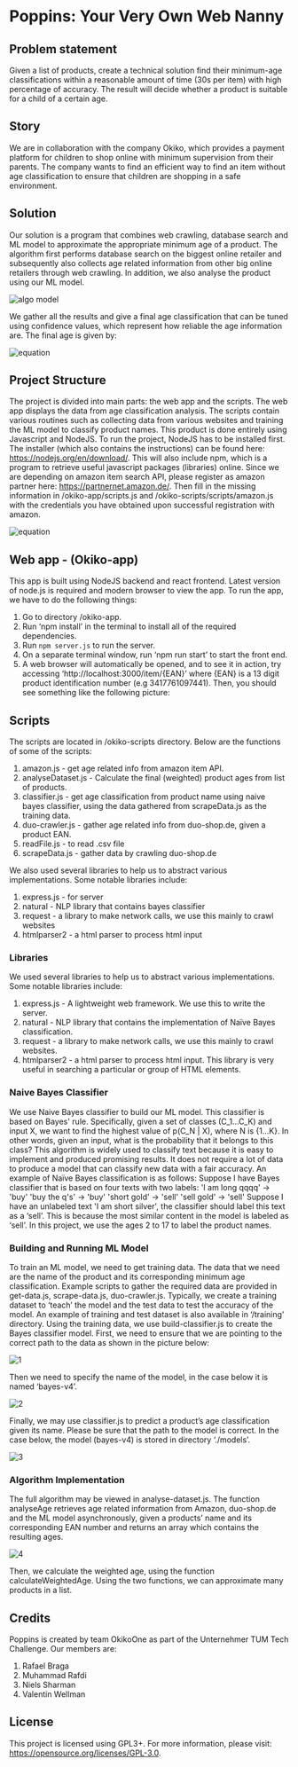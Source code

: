 # Poppins: Your Very Own Web Nanny

## Problem statement
Given a list of products, create a technical solution find their minimum-age classifications within a reasonable amount of time (30s per item) with high percentage of accuracy. The result will decide whether a product is suitable for a child of a certain age.

## Story
We are in collaboration with the company Okiko, which provides a payment platform for children to shop online with minimum supervision from their parents. The company wants to find an efficient way to find an item without age classification to ensure that children are shopping in a safe environment.

## Solution
Our solution is a program that combines web crawling, database search and ML model to approximate the appropriate minimum age of a product. The algorithm first performs database search on the biggest online retailer and subsequently also collects age related information from other big online retailers through web crawling. In addition, we also analyse the product using our ML model. 

![algo model](https://imgur.com/a/tPJTn)

We gather all the results and give a final age classification that can be tuned using confidence values, which represent how reliable the age information are. The final age is given by:

![equation](https://imgur.com/a/kCIUX)

## Project Structure
The project is divided into main parts: the web app and the scripts. The web app displays the data from age classification analysis. The scripts contain various routines such as collecting data from various websites and training the ML model to classify product names. This product is done entirely using Javascript and NodeJS. To run the project, NodeJS has to be installed first. The installer  (which also contains the instructions) can be found here: https://nodejs.org/en/download/. This will also include npm, which is a program to retrieve useful javascript packages (libraries) online. Since we are depending on amazon item search API, please register as amazon partner here: https://partnernet.amazon.de/. Then fill in the missing information in /okiko-app/scripts.js and /okiko-scripts/scripts/amazon.js with the credentials you have obtained upon successful registration with amazon.

![equation](https://imgur.com/a/IpEZK)

## Web app - (Okiko-app)
This app is built using NodeJS backend and react frontend. Latest version of node.js is required and modern browser to view the app. To run the app, we have to do the following things:
1.	Go to directory /okiko-app.
2.	Run ‘npm install’ in the terminal to install all of the required dependencies.
3.	Run `npm server.js` to run the server.
4.	On a separate terminal window, run ‘npm run start’ to start the front end. 
5.	A web browser will automatically be opened, and to see it in action, try accessing ‘http://localhost:3000/item/{EAN}’ where {EAN} is a 13 digit product identification number (e.g 3417761097441). Then, you should see something like the following picture:


## Scripts
The scripts are located in /okiko-scripts directory. Below are the functions of some
of the scripts:

  1. amazon.js - get age related info from amazon item API.
  2. analyseDataset.js - Calculate the final (weighted) product ages from list of products.
  3. classifier.js - get age classification from product name using naive bayes classifier, using the data gathered from scrapeData.js as the training data.
  4. duo-crawler.js - gather age related info from duo-shop.de, given a product EAN.
  5. readFile.js - to read .csv file
  6. scrapeData.js - gather data by crawling duo-shop.de

We also used several libraries to help us to abstract various implementations. Some notable
libraries include:

  1. express.js - for server
  2. natural - NLP library that contains bayes classifier
  3. request - a library to make network calls, we use this mainly to crawl websites
  4. htmlparser2 - a html parser to process html input

### Libraries
We used several libraries to help us to abstract various implementations. Some notable libraries include:
1.	express.js - A lightweight web framework. We use this to write the server.
2.	natural - NLP library that contains the implementation of Naïve Bayes classification.
3.	request - a library to make network calls, we use this mainly to crawl websites.
4.	htmlparser2 - a html parser to process html input. This library is very useful in searching a particular or group of HTML elements.

### Naive Bayes Classifier
We use Naive Bayes classifier to build our ML model. This classifier is based on Bayes' rule. Specifically, given a set of classes (C_1...C_K) and input X, we want to find the highest value of p(C_N | X), where N is {1...K}. In other words, given an input, what is the probability that it belongs to this class?
This algorithm is widely used to classify text because it is easy to implement and produced promising results. It does not require a lot of data to produce a model that can classify new data with a fair accuracy.
An example of Naïve Bayes classification is as follows: Suppose I have Bayes classifier that is based on four texts with two labels:
'I am long qqqq' -> 'buy'
'buy the q\'s' -> 'buy'
'short gold' -> 'sell'
'sell gold' -> 'sell'
Suppose I have an unlabeled text 'I am short silver', the classifier should label this text as a ‘sell’. This is because the most similar content in the model is labeled as ‘sell’. In this project, we use the ages 2 to 17 to label the product names.

### Building and Running ML Model
To train an ML model, we need to get training data. The data that we need are the name of the product and its corresponding minimum age classification. Example scripts to gather the required data are provided in get-data.js, scrape-data.js, duo-crawler.js. Typically, we create a training dataset to ‘teach’ the model and the test data to test the accuracy of the model. An example of training and test dataset is also available in ‘/training’ directory.
Using the training data, we use build-classifier.js to create the Bayes classifier model. First, we need to ensure that we are pointing to the correct path to the data as shown in the picture below:

![1](https://imgur.com/a/I08eD)

Then we need to specify the name of the model, in the case below it is named ‘bayes-v4’.

![2](https://imgur.com/a/d6cQ7)

Finally, we may use classifier.js to predict a product’s age classification given its name. Please be sure that the path to the model is correct. In the case below, the model (bayes-v4) is stored in directory ‘./models’.

![3](https://imgur.com/a/sEWn0)

### Algorithm Implementation
The full algorithm may be viewed in analyse-dataset.js. The function analyseAge retrieves age related information from Amazon, duo-shop.de and the ML model asynchronously, given a products’ name and its corresponding EAN number and returns an array which contains the resulting ages.

![4](https://imgur.com/a/uBuSx)

Then, we calculate the weighted age, using the function calculateWeightedAge. Using the two functions, we can approximate many products in a list.

## Credits
Poppins is created by team OkikoOne as part of the Unternehmer TUM Tech Challenge. Our members are:
1.	Rafael Braga
2.	Muhammad Rafdi
3.	Niels Sharman
4.	Valentin Wellman

## License
This project is licensed using GPL3+. For more information, please visit: https://opensource.org/licenses/GPL-3.0.

